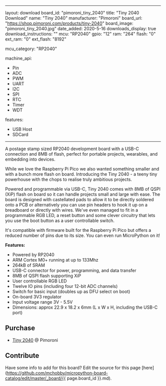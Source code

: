 
---
layout: download
board_id: "pimoroni_tiny_2040"
title: "Tiny 2040 Download"
name: "Tiny 2040"
manufacturer: "Pimoroni"
board_url: "https://shop.pimoroni.com/products/tiny-2040"
board_image: "pimoroni_tiny_2040.jpg"
date_added: 2020-5-16
downloads_display: true
download_instructions: "<url to install MicroPython on that board>"
mcu: "RP2040"
gpio: "12"
ram: "264"
flash: "0"
ext_ram: "0"
ext_flash: "8192"

mcu_category: "RP2040"

machine_api:
  - Pin
  - ADC
  - PWM
  - UART
  - I2C
  - SPI
  - RTC
  - Timer
  - WDT

features:
  - USB Host
  - SDCard
---

A postage stamp sized RP2040 development board with a USB-C connection and 8MB of flash, perfect for portable projects, wearables, and embedding into devices.


While we love the Raspberry Pi Pico we also wanted something smaller and with a bunch more flash on board. Introducing the Tiny 2040 - a teeny tiny powerhouse with the chops to realise truly ambitious projects.


Powered and programmable via USB-C, Tiny 2040 comes with 8MB of QSPI (XiP) flash on board so it can handle projects small and large with ease. The board is designed with castellated pads to allow it to be directly soldered onto a PCB or alternatively you can use pin headers to hook it up on a breadboard or directly with wires. We've even managed to fit in a programmable RGB LED, a reset button and some clever circuitry that lets you use the boot button as a user controllable switch.


It's compatible with firmware built for the Raspberry Pi Pico but offers a reduced number of pins due to its size. You can even run MicroPython on it!


**Features:**
* Powered by RP2040
* ARM Cortex M0+ running at up to 133Mhz
* 264kB of SRAM
* USB-C connector for power, programming, and data transfer
* 8MB of QSPI flash supporting XiP
* User controllable RGB LED
* Twelve IO pins (including four 12-bit ADC channels)
* Switch for basic input (doubles up as DFU select on boot)
* On-board 3V3 regulator
* Input voltage range 3V - 5.5V
* Dimensions: approx 22.9 x 18.2 x 6mm (L x W x H, including the USB-C port)


## Purchase
* [Tiny 2040](https://shop.pimoroni.com/products/tiny-2040) @ Pimoroni

## Contribute

Have some info to add for this board? Edit the source for this page [here](https://github.com/mchobby/micropython-board-catalog/edit/master/_board/{{ page.board_id }}.md).

